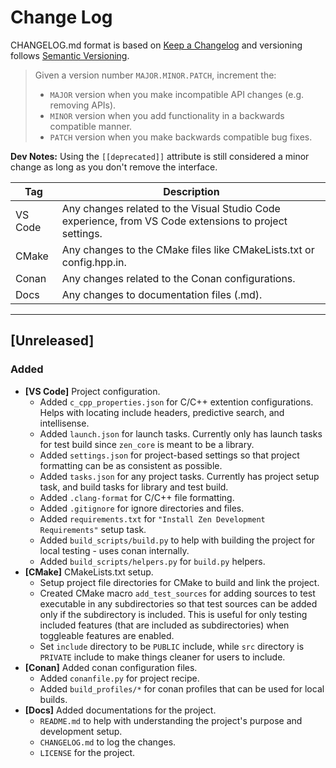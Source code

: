 # Change Log
CHANGELOG.md format is based on [Keep a Changelog](https://keepachangelog.com/en/1.0.0/) and versioning follows [Semantic Versioning](https://semver.org/spec/v2.0.0.html).

> Given a version number `MAJOR.MINOR.PATCH`, increment the:
> * `MAJOR` version when you make incompatible API changes (e.g. removing APIs).
> * `MINOR` version when you add functionality in a backwards compatible manner.
> * `PATCH` version when you make backwards compatible bug fixes.

**Dev Notes:** Using the `[[deprecated]]` attribute is still considered a minor change as long as you don't remove the interface.

| Tag | Description |
|-|-|
| VS Code | Any changes related to the Visual Studio Code experience, from VS Code extensions to project settings. |
| CMake | Any changes to the CMake files like CMakeLists.txt or config.hpp.in. |
| Conan | Any changes related to the Conan configurations. |
| Docs | Any changes to documentation files (.md). |

---
## [Unreleased]

### Added
* **[VS Code]** Project configuration.
  * Added `c_cpp_properties.json` for C/C++ extention configurations. Helps with locating include headers, predictive search, and intellisense.
  * Added `launch.json` for launch tasks. Currently only has launch tasks for test build since `zen_core` is meant to be a library.
  * Added `settings.json` for project-based settings so that project formatting can be as consistent as possible.
  * Added `tasks.json` for any project tasks. Currently has project setup task, and build tasks for library and test build.
  * Added `.clang-format` for C/C++ file formatting.
  * Added `.gitignore` for ignore directories and files.
  * Added `requirements.txt` for `"Install Zen Development Requirements"` setup task.
  * Added `build_scripts/build.py` to help with building the project for local testing - uses conan internally.
  * Added `build_scripts/helpers.py` for `build.py` helpers.
* **[CMake]** CMakeLists.txt setup.
  * Setup project file directories for CMake to build and link the project.
  * Created CMake macro `add_test_sources` for adding sources to test executable in any subdirectories so that test sources can be added only if the subdirectory is included. This is useful for only testing included features (that are included as subdirectories) when toggleable features are enabled.
  * Set `include` directory to be `PUBLIC` include, while `src` directory is `PRIVATE` include to make things cleaner for users to include.
* **[Conan]** Added conan configuration files.
  * Added `conanfile.py` for project recipe.
  * Added `build_profiles/*` for conan profiles that can be used for local builds.
* **[Docs]** Added documentations for the project.
  * `README.md` to help with understanding the project's purpose and development setup.
  * `CHANGELOG.md` to log the changes.
  * `LICENSE` for the project.
